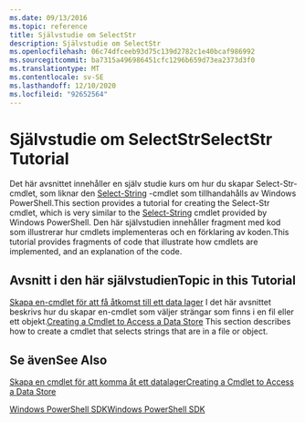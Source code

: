 ```yaml
---
ms.date: 09/13/2016
ms.topic: reference
title: Självstudie om SelectStr
description: Självstudie om SelectStr
ms.openlocfilehash: 06c74dfceeb93d75c139d2782c1e40bcaf986992
ms.sourcegitcommit: ba7315a496986451cfc1296b659d73ea2373d3f0
ms.translationtype: MT
ms.contentlocale: sv-SE
ms.lasthandoff: 12/10/2020
ms.locfileid: "92652564"
---
```

# <a name="selectstr-tutorial"></a><span data-ttu-id="81dbb-103">Självstudie om SelectStr</span><span class="sxs-lookup"><span data-stu-id="81dbb-103">SelectStr Tutorial</span></span>

<span data-ttu-id="81dbb-104">Det här avsnittet innehåller en själv studie kurs om hur du skapar Select-Str-cmdlet, som liknar den [Select-String](/powershell/module/microsoft.powershell.utility/select-string) -cmdlet som tillhandahålls av Windows PowerShell.</span><span class="sxs-lookup"><span data-stu-id="81dbb-104">This section provides a tutorial for creating the Select-Str cmdlet, which is very similar to the [Select-String](/powershell/module/microsoft.powershell.utility/select-string) cmdlet provided by Windows PowerShell.</span></span> <span data-ttu-id="81dbb-105">Den här självstudien innehåller fragment med kod som illustrerar hur cmdlets implementeras och en förklaring av koden.</span><span class="sxs-lookup"><span data-stu-id="81dbb-105">This tutorial provides fragments of code that illustrate how cmdlets are implemented, and an explanation of the code.</span></span>

## <a name="topic-in-this-tutorial"></a><span data-ttu-id="81dbb-106">Avsnitt i den här självstudien</span><span class="sxs-lookup"><span data-stu-id="81dbb-106">Topic in this Tutorial</span></span>

<span data-ttu-id="81dbb-107">[Skapa en-cmdlet för att få åtkomst till ett data lager](./creating-a-cmdlet-to-access-a-data-store.md) I det här avsnittet beskrivs hur du skapar en-cmdlet som väljer strängar som finns i en fil eller ett objekt.</span><span class="sxs-lookup"><span data-stu-id="81dbb-107">[Creating a Cmdlet to Access a Data Store](./creating-a-cmdlet-to-access-a-data-store.md) This section describes how to create a cmdlet that selects strings that are in a file or object.</span></span>

## <a name="see-also"></a><span data-ttu-id="81dbb-108">Se även</span><span class="sxs-lookup"><span data-stu-id="81dbb-108">See Also</span></span>

[<span data-ttu-id="81dbb-109">Skapa en cmdlet för att komma åt ett datalager</span><span class="sxs-lookup"><span data-stu-id="81dbb-109">Creating a Cmdlet to Access a Data Store</span></span>](./creating-a-cmdlet-to-access-a-data-store.md)

[<span data-ttu-id="81dbb-110">Windows PowerShell SDK</span><span class="sxs-lookup"><span data-stu-id="81dbb-110">Windows PowerShell SDK</span></span>](../windows-powershell-reference.md)
